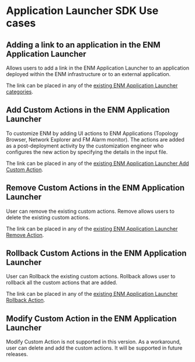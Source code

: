 # Application Launcher SDK Use cases

## Adding a link to an application in the ENM Application Launcher <a name="use-case-add-link"></a>

Allows users to add a link in the ENM Application Launcher to an application deployed within the ENM infrastructure or
to an external application.

The link can be placed in any of the [existing ENM Application Launcher categories](uc/categories.html). 

## Add Custom Actions in the ENM Application Launcher <a name="use-case-add-action-link"></a>

To customize ENM by adding UI actions to ENM Applications (Topology Browser, Network Explorer and FM Alarm monitor). The actions are added as a post-deployment activity by the customization engineer who configures the new action by specifying the details in the input file.

The link can be placed in any of the [existing ENM Application Launcher Add Custom Action](uc/use-case-add-action-link.html).

## Remove Custom Actions in the ENM Application Launcher <a name="use-case-remove-link"></a>


User can remove the existing custom actions. Remove allows users to delete the existing custom actions.

The link can be placed in any of the [existing ENM Application Launcher Remove Action](uc/use-case-remove-link.html).

## Rollback Custom Actions in the ENM Application Launcher <a name="use-case-rollback-link"></a>


User can Rollback the existing custom actions. Rollback allows user to rollback all the custom actions that are added.

The link can be placed in any of the [existing ENM Application Launcher Rollback Action](uc/use-case-rollback-link.html).

## Modify Custom Action in the ENM Application Launcher 

Modify Custom Action is not supported in this version. As a workaround, user can delete and add the custom actions. It will be supported in future releases.